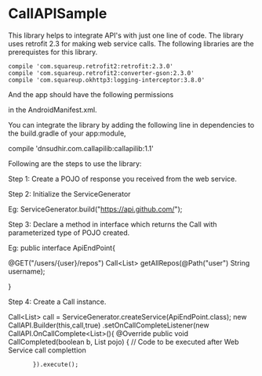# CallAPISample
This library helps to integrate API's with just one line of code.
The library uses retrofit 2.3 for making web service calls.
The following libraries are the prerequistes for this library.

    compile 'com.squareup.retrofit2:retrofit:2.3.0'
    compile 'com.squareup.retrofit2:converter-gson:2.3.0'
    compile 'com.squareup.okhttp3:logging-interceptor:3.8.0'
    
    
And the app should have the following permissions

  <uses-permission android:name="android.permission.INTERNET" />
  <uses-permission android:name="android.permission.ACCESS_NETWORK_STATE" />
  
in the AndroidManifest.xml.

You can integrate the library by adding the following line in dependencies to the build.gradle of your app:module,

 compile 'dnsudhir.com.callapilib:callapilib:1.1'
  

Following are the steps to use the library:

Step 1:
Create a POJO of response you received from the web service.

Step 2:
Initialize the ServiceGenerator

Eg:
 ServiceGenerator.build("https://api.github.com/");


Step 3:
Declare a method in interface which returns the Call with parameterized type of POJO created.

Eg:
public interface ApiEndPoint{

@GET("/users/{user}/repos") Call<List<POJO>> getAllRepos(@Path("user") String username);

}

Step 4:
Create a Call instance.

Call<List<POJO>> call = ServiceGenerator.createService(ApiEndPoint.class);
new CallAPI.Builder(this,call,true)
           .setOnCallCompleteListener(new CallAPI.OnCallComplete<List<POHO>>(){
             @Override public void CallCompleted(boolean b, List<POJO> pojo) {
            // Code to be executed after Web Service call complettion
           
           }).execute();


